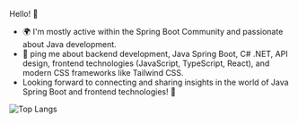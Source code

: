 
Hello! 👋

- 🌍 I'm mostly active within the Spring Boot Community and passionate about Java development.
- 💬 ping me about backend development, Java Spring Boot, C# .NET, API design, frontend technologies (JavaScript, TypeScript, React), and modern CSS frameworks like Tailwind CSS.
- Looking forward to connecting and sharing insights in the world of Java Spring Boot and frontend technologies! 🚀

![Top Langs](https://github-readme-stats.vercel.app/api/top-langs/?username=LeonardoMeireles55&hide_progress=true&show_icons=true&bg_color=00000000)
